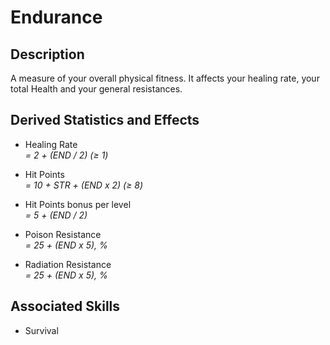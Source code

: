 # Endurance

## Description

A measure of your overall physical fitness. It affects your healing rate, your total Health and your general resistances.

## Derived Statistics and Effects

- Healing Rate  
  *= 2 + (END / 2) (≥ 1)*

- Hit Points  
  *= 10 + STR + (END x 2) (≥ 8)*

- Hit Points bonus per level  
  *= 5 + (END / 2)*

- Poison Resistance  
  *= 25 + (END x 5), %*

- Radiation Resistance  
  *= 25 + (END x 5), %*

## Associated Skills

- Survival